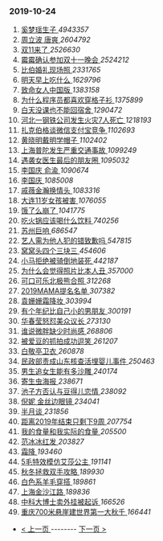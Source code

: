 ### 2019-10-24 
1. [ 奚梦瑶生子 ](https://s.weibo.com/weibo?q=%23%E5%A5%9A%E6%A2%A6%E7%91%B6%E7%94%9F%E5%AD%90%23&Refer=top) *4943357*
1. [ 周立波 唐爽 ](https://s.weibo.com/weibo?q=%E5%91%A8%E7%AB%8B%E6%B3%A2%20%E5%94%90%E7%88%BD&Refer=top) *2604792*
1. [ 双11来了 ](https://s.weibo.com/weibo?q=%23%E5%8F%8C11%E6%9D%A5%E4%BA%86%23&topic_ad=1&Refer=top) *2526630*
1. [ 霉霉确认参加双十一晚会 ](https://s.weibo.com/weibo?q=%23%E9%9C%89%E9%9C%89%E7%A1%AE%E8%AE%A4%E5%8F%82%E5%8A%A0%E5%8F%8C%E5%8D%81%E4%B8%80%E6%99%9A%E4%BC%9A%23&Refer=top) *2524212*
1. [ 比伯婚礼现场照 ](https://s.weibo.com/weibo?q=%23%E6%AF%94%E4%BC%AF%E5%A9%9A%E7%A4%BC%E7%8E%B0%E5%9C%BA%E7%85%A7%23&Refer=top) *2331765*
1. [ 明天早上吃什么 ](https://s.weibo.com/weibo?q=%23%E6%98%8E%E5%A4%A9%E6%97%A9%E4%B8%8A%E5%90%83%E4%BB%80%E4%B9%88%23&Refer=top) *1629796*
1. [ 致命女人中国版 ](https://s.weibo.com/weibo?q=%23%E8%87%B4%E5%91%BD%E5%A5%B3%E4%BA%BA%E4%B8%AD%E5%9B%BD%E7%89%88%23&Refer=top) *1383158*
1. [ 为什么程序员都喜欢穿格子衫 ](https://s.weibo.com/weibo?q=%23%E4%B8%BA%E4%BB%80%E4%B9%88%E7%A8%8B%E5%BA%8F%E5%91%98%E9%83%BD%E5%96%9C%E6%AC%A2%E7%A9%BF%E6%A0%BC%E5%AD%90%E8%A1%AB%23&Refer=top) *1375899*
1. [ 白天没课也不能回宿舍 ](https://s.weibo.com/weibo?q=%23%E7%99%BD%E5%A4%A9%E6%B2%A1%E8%AF%BE%E4%B9%9F%E4%B8%8D%E8%83%BD%E5%9B%9E%E5%AE%BF%E8%88%8D%23&Refer=top) *1290472*
1. [ 河北一钢铁公司发生火灾7人死亡 ](https://s.weibo.com/weibo?q=%23%E6%B2%B3%E5%8C%97%E4%B8%80%E9%92%A2%E9%93%81%E5%85%AC%E5%8F%B8%E5%8F%91%E7%94%9F%E7%81%AB%E7%81%BE7%E4%BA%BA%E6%AD%BB%E4%BA%A1%23&Refer=top) *1218193*
1. [ 扎克伯格谈微信支付宝竞争 ](https://s.weibo.com/weibo?q=%23%E6%89%8E%E5%85%8B%E4%BC%AF%E6%A0%BC%E8%B0%88%E5%BE%AE%E4%BF%A1%E6%94%AF%E4%BB%98%E5%AE%9D%E7%AB%9E%E4%BA%89%23&Refer=top) *1102693*
1. [ 黄晓明戴明学帽子 ](https://s.weibo.com/weibo?q=%23%E9%BB%84%E6%99%93%E6%98%8E%E6%88%B4%E6%98%8E%E5%AD%A6%E5%B8%BD%E5%AD%90%23&Refer=top) *1102402*
1. [ 上海普陀发生严重交通事故 ](https://s.weibo.com/weibo?q=%23%E4%B8%8A%E6%B5%B7%E6%99%AE%E9%99%80%E5%8F%91%E7%94%9F%E4%B8%A5%E9%87%8D%E4%BA%A4%E9%80%9A%E4%BA%8B%E6%95%85%23&Refer=top) *1099249*
1. [ 遇袭女医生最后的朋友圈 ](https://s.weibo.com/weibo?q=%23%E9%81%87%E8%A2%AD%E5%A5%B3%E5%8C%BB%E7%94%9F%E6%9C%80%E5%90%8E%E7%9A%84%E6%9C%8B%E5%8F%8B%E5%9C%88%23&Refer=top) *1095032*
1. [ 李国庆 俞渝 ](https://s.weibo.com/weibo?q=%E6%9D%8E%E5%9B%BD%E5%BA%86%20%E4%BF%9E%E6%B8%9D&Refer=top) *1090674*
1. [ 李国庆 ](https://s.weibo.com/weibo?q=%E6%9D%8E%E5%9B%BD%E5%BA%86&Refer=top) *1085008*
1. [ 戚薇金瀚换情头 ](https://s.weibo.com/weibo?q=%23%E6%88%9A%E8%96%87%E9%87%91%E7%80%9A%E6%8D%A2%E6%83%85%E5%A4%B4%23&Refer=top) *1083316*
1. [ 大连11岁女孩被害 ](https://s.weibo.com/weibo?q=%23%E5%A4%A7%E8%BF%9E11%E5%B2%81%E5%A5%B3%E5%AD%A9%E8%A2%AB%E5%AE%B3%23&Refer=top) *1076055*
1. [ 饿了么崩了 ](https://s.weibo.com/weibo?q=%E9%A5%BF%E4%BA%86%E4%B9%88%E5%B4%A9%E4%BA%86&Refer=top) *1041775*
1. [ 吃火锅应该喝什么饮料 ](https://s.weibo.com/weibo?q=%23%E5%90%83%E7%81%AB%E9%94%85%E5%BA%94%E8%AF%A5%E5%96%9D%E4%BB%80%E4%B9%88%E9%A5%AE%E6%96%99%23&Refer=top) *740256*
1. [ 苏州巨响 ](https://s.weibo.com/weibo?q=%E8%8B%8F%E5%B7%9E%E5%B7%A8%E5%93%8D&Refer=top) *686547*
1. [ 艺人需为他人犯的错致歉吗 ](https://s.weibo.com/weibo?q=%23%E8%89%BA%E4%BA%BA%E9%9C%80%E4%B8%BA%E4%BB%96%E4%BA%BA%E7%8A%AF%E7%9A%84%E9%94%99%E8%87%B4%E6%AD%89%E5%90%97%23&Refer=top) *547815*
1. [ 窝窝头四个三块三 ](https://s.weibo.com/weibo?q=%23%E7%AA%9D%E7%AA%9D%E5%A4%B4%E5%9B%9B%E4%B8%AA%E4%B8%89%E5%9D%97%E4%B8%89%23&Refer=top) *454606*
1. [ 小马拒绝被骑倒地装死 ](https://s.weibo.com/weibo?q=%23%E5%B0%8F%E9%A9%AC%E6%8B%92%E7%BB%9D%E8%A2%AB%E9%AA%91%E5%80%92%E5%9C%B0%E8%A3%85%E6%AD%BB%23&Refer=top) *442187*
1. [ 为什么会觉得照片比本人丑 ](https://s.weibo.com/weibo?q=%23%E4%B8%BA%E4%BB%80%E4%B9%88%E4%BC%9A%E8%A7%89%E5%BE%97%E7%85%A7%E7%89%87%E6%AF%94%E6%9C%AC%E4%BA%BA%E4%B8%91%23&Refer=top) *357000*
1. [ 可口可乐北极熊合照 ](https://s.weibo.com/weibo?q=%23%E5%8F%AF%E5%8F%A3%E5%8F%AF%E4%B9%90%E5%8C%97%E6%9E%81%E7%86%8A%E5%90%88%E7%85%A7%23&Refer=top) *312268*
1. [ 2019MAMA提名名单 ](https://s.weibo.com/weibo?q=%232019MAMA%E6%8F%90%E5%90%8D%E5%90%8D%E5%8D%95%23&Refer=top) *307382*
1. [ 袁姗姗霜降妆 ](https://s.weibo.com/weibo?q=%23%E8%A2%81%E5%A7%97%E5%A7%97%E9%9C%9C%E9%99%8D%E5%A6%86%23&Refer=top) *303994*
1. [ 有个年纪比自己小的男朋友 ](https://s.weibo.com/weibo?q=%23%E6%9C%89%E4%B8%AA%E5%B9%B4%E7%BA%AA%E6%AF%94%E8%87%AA%E5%B7%B1%E5%B0%8F%E7%9A%84%E7%94%B7%E6%9C%8B%E5%8F%8B%23&Refer=top) *300191*
1. [ 华春莹怒怼美众议长 ](https://s.weibo.com/weibo?q=%23%E5%8D%8E%E6%98%A5%E8%8E%B9%E6%80%92%E6%80%BC%E7%BE%8E%E4%BC%97%E8%AE%AE%E9%95%BF%23&Refer=top) *273130*
1. [ 谁说微胖缺少时尚感 ](https://s.weibo.com/weibo?q=%23%E8%B0%81%E8%AF%B4%E5%BE%AE%E8%83%96%E7%BC%BA%E5%B0%91%E6%97%B6%E5%B0%9A%E6%84%9F%23&Refer=top) *268806*
1. [ 被爱豆的抓拍成功逗笑 ](https://s.weibo.com/weibo?q=%23%E8%A2%AB%E7%88%B1%E8%B1%86%E7%9A%84%E6%8A%93%E6%8B%8D%E6%88%90%E5%8A%9F%E9%80%97%E7%AC%91%23&Refer=top) *261207*
1. [ 白敬亭卫衣 ](https://s.weibo.com/weibo?q=%23%E7%99%BD%E6%95%AC%E4%BA%AD%E5%8D%AB%E8%A1%A3%23&Refer=top) *260878*
1. [ 民政部责成山东核查活埋婴儿事件 ](https://s.weibo.com/weibo?q=%23%E6%B0%91%E6%94%BF%E9%83%A8%E8%B4%A3%E6%88%90%E5%B1%B1%E4%B8%9C%E6%A0%B8%E6%9F%A5%E6%B4%BB%E5%9F%8B%E5%A9%B4%E5%84%BF%E4%BA%8B%E4%BB%B6%23&Refer=top) *250463*
1. [ 男生追女生能有多沙雕 ](https://s.weibo.com/weibo?q=%23%E7%94%B7%E7%94%9F%E8%BF%BD%E5%A5%B3%E7%94%9F%E8%83%BD%E6%9C%89%E5%A4%9A%E6%B2%99%E9%9B%95%23&Refer=top) *240174*
1. [ 寄生虫海报 ](https://s.weibo.com/weibo?q=%23%E5%AF%84%E7%94%9F%E8%99%AB%E6%B5%B7%E6%8A%A5%23&Refer=top) *238671*
1. [ 池子方否认与豆得儿恋情 ](https://s.weibo.com/weibo?q=%23%E6%B1%A0%E5%AD%90%E6%96%B9%E5%90%A6%E8%AE%A4%E4%B8%8E%E8%B1%86%E5%BE%97%E5%84%BF%E6%81%8B%E6%83%85%23&Refer=top) *238092*
1. [ 倪妮 金丝边眼镜 ](https://s.weibo.com/weibo?q=%E5%80%AA%E5%A6%AE%20%E9%87%91%E4%B8%9D%E8%BE%B9%E7%9C%BC%E9%95%9C&Refer=top) *234041*
1. [ 半月谈 ](https://s.weibo.com/weibo?q=%23%E5%8D%8A%E6%9C%88%E8%B0%88%23&Refer=top) *231856*
1. [ 距离2019年结束只剩下9周 ](https://s.weibo.com/weibo?q=%23%E8%B7%9D%E7%A6%BB2019%E5%B9%B4%E7%BB%93%E6%9D%9F%E5%8F%AA%E5%89%A9%E4%B8%8B9%E5%91%A8%23&Refer=top) *207754*
1. [ 我的食量和我实际的食量 ](https://s.weibo.com/weibo?q=%23%E6%88%91%E7%9A%84%E9%A3%9F%E9%87%8F%E5%92%8C%E6%88%91%E5%AE%9E%E9%99%85%E7%9A%84%E9%A3%9F%E9%87%8F%23&Refer=top) *205500*
1. [ 范冰冰红发 ](https://s.weibo.com/weibo?q=%23%E8%8C%83%E5%86%B0%E5%86%B0%E7%BA%A2%E5%8F%91%23&Refer=top) *203827*
1. [ 霜降 ](https://s.weibo.com/weibo?q=%E9%9C%9C%E9%99%8D&Refer=top) *193460*
1. [ 5毛特效模仿艾莎公主 ](https://s.weibo.com/weibo?q=5%E6%AF%9B%E7%89%B9%E6%95%88%E6%A8%A1%E4%BB%BF%E8%89%BE%E8%8E%8E%E5%85%AC%E4%B8%BB&Refer=top) *191141*
1. [ 秋冬拯救双手攻略 ](https://s.weibo.com/weibo?q=%23%E7%A7%8B%E5%86%AC%E6%8B%AF%E6%95%91%E5%8F%8C%E6%89%8B%E6%94%BB%E7%95%A5%23&Refer=top) *189930*
1. [ 白色系羊毛穿搭 ](https://s.weibo.com/weibo?q=%23%E7%99%BD%E8%89%B2%E7%B3%BB%E7%BE%8A%E6%AF%9B%E7%A9%BF%E6%90%AD%23&Refer=top) *189861*
1. [ 上海金沙江路 ](https://s.weibo.com/weibo?q=%E4%B8%8A%E6%B5%B7%E9%87%91%E6%B2%99%E6%B1%9F%E8%B7%AF&Refer=top) *189836*
1. [ 中科大博士卖外挂被起诉 ](https://s.weibo.com/weibo?q=%23%E4%B8%AD%E7%A7%91%E5%A4%A7%E5%8D%9A%E5%A3%AB%E5%8D%96%E5%A4%96%E6%8C%82%E8%A2%AB%E8%B5%B7%E8%AF%89%23&Refer=top) *166526*
1. [ 重庆700米悬崖建世界第一大秋千 ](https://s.weibo.com/weibo?q=%23%E9%87%8D%E5%BA%86700%E7%B1%B3%E6%82%AC%E5%B4%96%E5%BB%BA%E4%B8%96%E7%95%8C%E7%AC%AC%E4%B8%80%E5%A4%A7%E7%A7%8B%E5%8D%83%23&Refer=top) *166441* 

- [ < 上一页 ](https://github.com/able8/weibo-hot-record/blob/master/2019-10-23.md) -------- [ 下一页 > ](https://github.com/able8/weibo-hot-record/blob/master/2019-10-25.md)